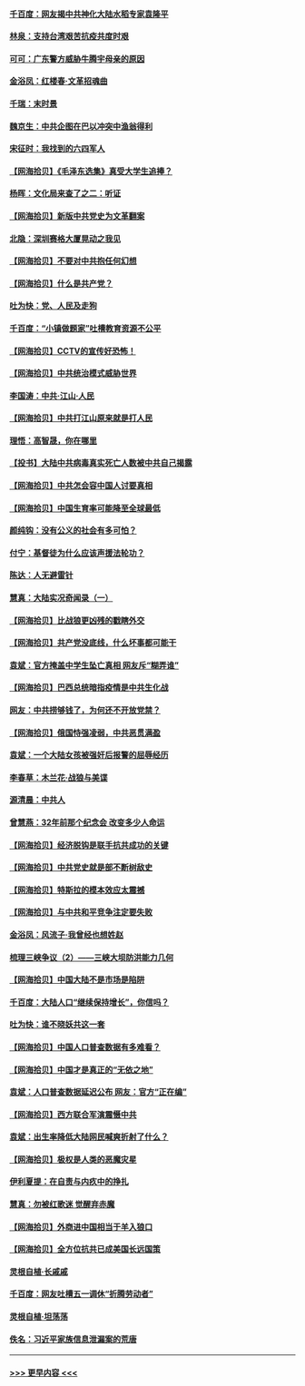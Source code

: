 #### [千百度：网友揭中共神化大陆水稻专家袁隆平](../pages/nsc993/n12971733.md?t=05242202) 
#### [林泉：支持台湾艰苦抗疫共度时艰](../pages/nsc993/n12971350.md?t=05242202) 
#### [可可：广东警方威胁牛腾宇母亲的原因](../pages/nsc993/n12971100.md?t=05242202) 
#### [金浴凤：红楼春·文革招魂曲](../pages/nsc993/n12970354.md?t=05242202) 
#### [千瑞：末时景](../pages/nsc993/n12970337.md?t=05242202) 
#### [魏京生：中共企图在巴以冲突中渔翁得利](../pages/nsc993/n12970286.md?t=05242202) 
#### [宋征时：我找到的六四军人](../pages/nsc993/n12970213.md?t=05242202) 
#### [【网海拾贝】《毛泽东选集》真受大学生追捧？](../pages/nsc993/n12968779.md?t=05242202) 
#### [杨晖：文化局来查了之二：听证](../pages/nsc993/n12966528.md?t=05242202) 
#### [【网海拾贝】新版中共党史为文革翻案](../pages/nsc993/n12967526.md?t=05242202) 
#### [北隐：深圳赛格大厦晃动之我见](../pages/nsc993/n12967393.md?t=05242202) 
#### [【网海拾贝】不要对中共抱任何幻想](../pages/nsc993/n12965222.md?t=05242202) 
#### [【网海拾贝】什么是共产党？](../pages/nsc993/n12962781.md?t=05242202) 
#### [吐为快：党、人民及走狗](../pages/nsc993/n12962747.md?t=05242202) 
#### [千百度：“小镇做题家”吐槽教育资源不公平](../pages/nsc993/n12962705.md?t=05242202) 
#### [【网海拾贝】CCTV的宣传好恐怖！](../pages/nsc993/n12959984.md?t=05242202) 
#### [【网海拾贝】中共统治模式威胁世界](../pages/nsc993/n12957622.md?t=05242202) 
#### [李国涛：中共‧江山‧人民](../pages/nsc993/n12957502.md?t=05242202) 
#### [【网海拾贝】中共打江山原来就是打人民](../pages/nsc993/n12954345.md?t=05242202) 
#### [理悟：高智晟，你在哪里](../pages/nsc993/n12953115.md?t=05242202) 
#### [【投书】大陆中共病毒真实死亡人数被中共自己揭露](../pages/nsc993/n12953050.md?t=05242202) 
#### [【网海拾贝】中共怎会容中国人讨要真相](../pages/nsc993/n12952161.md?t=05242202) 
#### [【网海拾贝】中国生育率可能降至全球最低](../pages/nsc993/n12948793.md?t=05242202) 
#### [颜纯钩：没有公义的社会有多可怕？](../pages/nsc993/n12947626.md?t=05242202) 
#### [付宁：基督徒为什么应该声援法轮功？](../pages/nsc993/n12947233.md?t=05242202) 
#### [陈达：人无避雷针](../pages/nsc993/n12947098.md?t=05242202) 
#### [慧真：大陆实况奇闻录（一）](../pages/nsc993/n12945811.md?t=05242202) 
#### [【网海拾贝】比战狼更凶残的戳瞎外交](../pages/nsc993/n12945717.md?t=05242202) 
#### [【网海拾贝】共产党没底线，什么坏事都可能干](../pages/nsc993/n12942090.md?t=05242202) 
#### [袁斌：官方掩盖中学生坠亡真相 网友斥“糊弄谁”](../pages/nsc993/n12942029.md?t=05242202) 
#### [【网海拾贝】巴西总统暗指疫情是中共生化战](../pages/nsc993/n12938999.md?t=05242202) 
#### [网友：中共捞够钱了，为何还不开放党禁？](../pages/nsc993/n12938952.md?t=05242202) 
#### [【网海拾贝】俄国恃强凌弱，中共恶贯满盈](../pages/nsc993/n12936626.md?t=05242202) 
#### [袁斌：一个大陆女孩被强奸后报警的屈辱经历](../pages/nsc993/n12936547.md?t=05242202) 
#### [李春草：木兰花·战狼与美谍](../pages/nsc993/n12935995.md?t=05242202) 
#### [源清晨：中共人](../pages/nsc993/n12935589.md?t=05242202) 
#### [曾慧燕：32年前那个纪念会 改变多少人命运](../pages/nsc993/n12934233.md?t=05242202) 
#### [【网海拾贝】经济脱钩是联手抗共成功的关键](../pages/nsc993/n12934176.md?t=05242202) 
#### [【网海拾贝】中共党史就是部不断树敌史](../pages/nsc993/n12932844.md?t=05242202) 
#### [【网海拾贝】特斯拉的模本效应太震撼](../pages/nsc993/n12925626.md?t=05242202) 
#### [【网海拾贝】与中共和平竞争注定要失败](../pages/nsc993/n12923326.md?t=05242202) 
#### [金浴凤：风流子‧我曾经也想姓赵](../pages/nsc993/n12920911.md?t=05242202) 
#### [梳理三峡争议（2）——三峡大坝防洪能力几何](../pages/nsc993/n12920173.md?t=05242202) 
#### [【网海拾贝】中国大陆不是市场是陷阱](../pages/nsc993/n12920143.md?t=05242202) 
#### [千百度：大陆人口“继续保持增长”，你信吗？](../pages/nsc993/n12918946.md?t=05242202) 
#### [吐为快：谁不晓妖共这一套](../pages/nsc993/n12918941.md?t=05242202) 
#### [【网海拾贝】中国人口普查数据有多难看？](../pages/nsc993/n12917822.md?t=05242202) 
#### [【网海拾贝】中国才是真正的“无依之地”](../pages/nsc993/n12915845.md?t=05242202) 
#### [袁斌：人口普查数据延迟公布 网友：官方“正在编”](../pages/nsc993/n12915748.md?t=05242202) 
#### [【网海拾贝】西方联合军演震慑中共](../pages/nsc993/n12913466.md?t=05242202) 
#### [袁斌：出生率降低大陆网民喊爽折射了什么？](../pages/nsc993/n12913365.md?t=05242202) 
#### [【网海拾贝】极权是人类的恶魔灾星](../pages/nsc993/n12910697.md?t=05242202) 
#### [伊利夏提：在自责与内疚中的挣扎](../pages/nsc993/n12910493.md?t=05242202) 
#### [慧真：勿被红歌迷 觉醒弃赤魔](../pages/nsc993/n12910485.md?t=05242202) 
#### [【网海拾贝】外商进中国相当于羊入狼口](../pages/nsc993/n12908274.md?t=05242202) 
#### [【网海拾贝】全方位抗共已成美国长远国策](../pages/nsc993/n12906878.md?t=05242202) 
#### [灵根自植‧长戚戚](../pages/nsc993/n12905585.md?t=05242202) 
#### [千百度：网友吐槽五一调休“折腾劳动者”](../pages/nsc993/n12905934.md?t=05242202) 
#### [灵根自植‧坦荡荡](../pages/nsc993/n12905562.md?t=05242202) 
#### [佚名：习近平家族信息泄漏案的荒唐](../pages/nsc993/n12904705.md?t=05242202) 

----
#### [ >>> 更早内容 <<< ](../indexes/nsc993-earlier.md)
